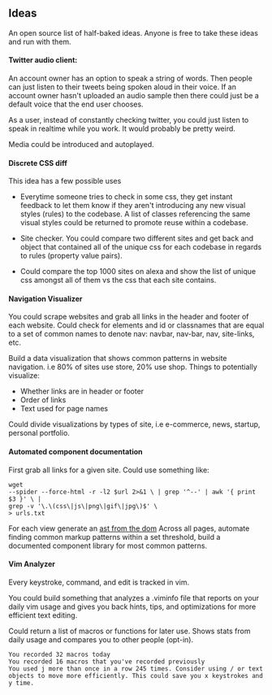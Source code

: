 ## Ideas

An open source list of half-baked ideas.  Anyone is free to take these ideas
and run with them.

#### Twitter audio client:

An account owner has an option to speak a string of words. Then people can just
listen to their tweets being spoken aloud in their voice.  If an account owner
hasn't uploaded an audio sample then there could just be a default voice that
the end user chooses.

As a user, instead of constantly checking twitter, you could just listen to
speak in realtime while you work.  It would probably be pretty weird.

Media could be introduced and autoplayed.

#### Discrete CSS diff

This idea has a few possible uses

* Everytime someone tries to check in some css, they get instant feedback to
  let them know if they aren't introducing any new visual styles (rules) to the
  codebase.  A list of classes referencing the same visual styles could be
  returned to promote reuse within a codebase.

* Site checker. You could compare two different sites and get back and object
  that contained all of the unique css for each codebase in regards to rules
  (property value pairs).

* Could compare the top 1000 sites on alexa and show the list of unique css
  amongst all of them vs the css that each site contains.


#### Navigation Visualizer

You could scrape websites and grab all links in the header and footer of each
website.  Could check for elements and id or classnames that are equal to a set
of common names to denote nav: navbar, nav-bar, nav, site-links, etc.

Build a data visualization that shows common patterns in website navigation.
i.e 80%  of sites use store, 20% use shop.  Things to potentially visualize:
  * Whether links are in header or footer
  * Order of links
  * Text used for page names

Could divide visualizations by types of site, i.e e-commerce, news, startup,
personal portfolio.

#### Automated component documentation

First grab all links for a given site. Could use something like:
```
wget
--spider --force-html -r -l2 $url 2>&1 \ | grep '^--' | awk '{ print $3 }' \ |
grep -v '\.\(css\|js\|png\|gif\|jpg\)$' \
> urls.txt
```

For each view generate an [ast from the dom](https://github.com/iogf/ehp)
Across all pages, automate finding common markup patterns within a set
threshold, build a documented component library for most common patterns.

#### Vim Analyzer

Every keystroke, command, and edit is tracked in vim.

You could build something that analyzes a .viminfo file that reports on
your daily vim usage and gives you back hints, tips, and optimizations
for more efficient text editing.

Could return a list of macros or functions for later use.
Shows stats from daily usage and compares you to other people (opt-in).


```
You recorded 32 macros today
You recorded 16 macros that you've recorded previously
You used j more than once in a row 245 times. Consider using / or text objects to move more efficiently. This could save you x keystrokes and y time.
```
